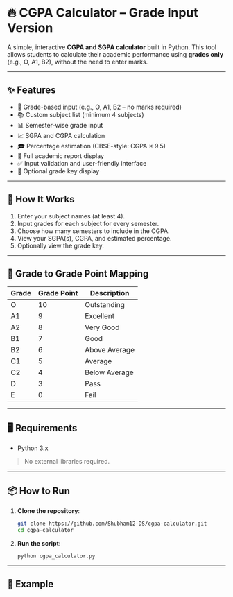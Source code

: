 # 🔥 CGPA Calculator – Grade Input Version

A simple, interactive **CGPA and SGPA calculator** built in Python. This tool allows students to calculate their academic performance using **grades only** (e.g., O, A1, B2), without the need to enter marks.

---

## ✨ Features

- 📌 Grade-based input (e.g., O, A1, B2 – no marks required)
- 📚 Custom subject list (minimum 4 subjects)
- 📊 Semester-wise grade input
- 📈 SGPA and CGPA calculation
- 🎓 Percentage estimation (CBSE-style: CGPA × 9.5)
- 🧾 Full academic report display
- ✅ Input validation and user-friendly interface
- 📘 Optional grade key display

---

## 🚀 How It Works

1. Enter your subject names (at least 4).
2. Input grades for each subject for every semester.
3. Choose how many semesters to include in the CGPA.
4. View your SGPA(s), CGPA, and estimated percentage.
5. Optionally view the grade key.

---

## 🧮 Grade to Grade Point Mapping

| Grade | Grade Point | Description       |
|-------|--------------|-------------------|
| O     | 10           | Outstanding       |
| A1    | 9            | Excellent         |
| A2    | 8            | Very Good         |
| B1    | 7            | Good              |
| B2    | 6            | Above Average     |
| C1    | 5            | Average           |
| C2    | 4            | Below Average     |
| D     | 3            | Pass              |
| E     | 0            | Fail              |

---

## 🖥️ Requirements

- Python 3.x

> No external libraries required.

---

## 📦 How to Run

1. **Clone the repository**:
    ```bash
    git clone https://github.com/Shubham12-DS/cgpa-calculator.git
    cd cgpa-calculator
    ```

2. **Run the script**:
    ```bash
    python cgpa_calculator.py
    ```

---

## 📄 Example

